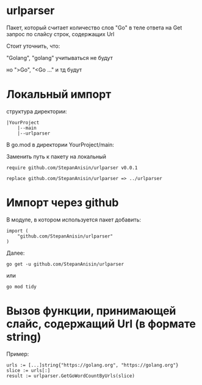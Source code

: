 # urlparser #

Пакет, который считает количество слов "Go" в теле ответа на Get запрос по слайсу строк, содержащих Url

Стоит уточнить, что:

"Golang", "golang" учитываться не будут

но ">Go", "<Go ..." и тд будут

# Локальный импорт #

структура директории:
```
|YourProject
    |--main
    |--urlparser
```

В go.mod в директории YourProject/main:

Заменить путь к пакету на локальный

```
require github.com/StepanAnisin/urlparser v0.0.1

replace github.com/StepanAnisin/urlparser => ../urlparser
```

# Импорт через github #

В модуле, в котором используется пакет добавить:
```
import (
	"github.com/StepanAnisin/urlparser"
)
```

Далее:

```
go get -u github.com/StepanAnisin/urlparser
```
или

```
go mod tidy
```
# Вызов функции, принимающей слайс, содержащий Url (в формате string) #

Пример:
```
urls := [...]string{"https://golang.org", "https://golang.org"}
slice := urls[:]
result := urlparser.GetGoWordCountByUrls(slice)
```
